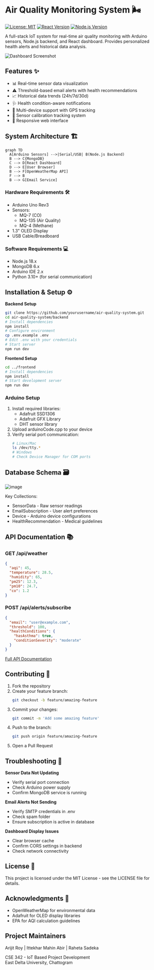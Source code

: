 # Air Quality Monitoring System 🌬️

[![License: MIT](https://img.shields.io/badge/License-MIT-yellow.svg)](https://opensource.org/licenses/MIT)
[![React Version](https://img.shields.io/badge/React-18.2.0-blue)](https://react.dev/)
[![Node.js Version](https://img.shields.io/badge/Node.js-18.x-green)](https://nodejs.org/)

A full-stack IoT system for real-time air quality monitoring with Arduino sensors, Node.js backend, and React dashboard. Provides personalized health alerts and historical data analysis.

![Dashboard Screenshot](https://github.com/user-attachments/assets/634d8826-8c50-41bf-b28b-8d47092408bf)

## Features ✨

- 📊 Real-time sensor data visualization
- ⚠️ Threshold-based email alerts with health recommendations
- 📈 Historical data trends (24h/7d/30d)
- 🩺 Health condition-aware notifications
- 📍 Multi-device support with GPS tracking
- 🔧 Sensor calibration tracking system
- 📱 Responsive web interface

## System Architecture 🏗️

```mermaid
graph TD
  A[Arduino Sensors] -->|Serial/USB| B(Node.js Backend)
  B --> C{MongoDB}
  C --> D[React Dashboard]
  D --> E[User Browser]
  B --> F[OpenWeatherMap API]
  F --> B
  B --> G[Email Service]
```

### Hardware Requirements 🛠️

- Arduino Uno Rev3
- Sensors:
  - MQ-7 (CO)
  - MQ-135 (Air Quality)
  - MQ-4 (Methane)
- 1.3" OLED Display
- USB Cable/Breadboard

### Software Requirements 💻

- Node.js 18.x
- MongoDB 6.x
- Arduino IDE 2.x
- Python 3.10+ (for serial communication)

## Installation & Setup ⚙️

**Backend Setup**
```bash
git clone https://github.com/yourusername/air-quality-system.git
cd air-quality-system/backend
# Install dependencies
npm install
# Configure environment
cp .env.example .env
# Edit .env with your credentials
# Start server
npm run dev
```

**Frontend Setup**
```bash
cd ../frontend
# Install dependencies
npm install
# Start development server
npm run dev
```

### Arduino Setup

1. Install required libraries:
   - Adafruit SSD1306
   - Adafruit GFX Library
   - DHT sensor library
2. Upload arduinoCode.cpp to your device
3. Verify serial port communication:
   ```bash
   # Linux/Mac
   ls /dev/tty.*
   # Windows
   # Check Device Manager for COM ports
   ```

## Database Schema 🗃️

![image](https://github.com/user-attachments/assets/ea54710b-2ef1-404b-b6f4-48506f834f10)

Key Collections:
- SensorData - Raw sensor readings
- EmailSubscription - User alert preferences
- Device - Arduino device configurations
- HealthRecommendation - Medical guidelines

## API Documentation 📚

### GET /api/weather
```json
{
  "aqi": 45,
  "temperature": 28.5,
  "humidity": 65,
  "pm25": 12.3,
  "pm10": 24.7,
  "co": 1.2
}
```

### POST /api/alerts/subscribe
```json
{
  "email": "user@example.com",
  "threshold": 100,
  "healthConditions": {
    "hasAsthma": true,
    "conditionSeverity": "moderate"
  }
}
```

[Full API Documentation](#)

## Contributing 🤝

1. Fork the repository
2. Create your feature branch:
   ```bash
   git checkout -b feature/amazing-feature
   ```
3. Commit your changes:
   ```bash
   git commit -m 'Add some amazing feature'
   ```
4. Push to the branch:
   ```bash
   git push origin feature/amazing-feature
   ```
5. Open a Pull Request

## Troubleshooting 🔧

**Sensor Data Not Updating**
- Verify serial port connection
- Check Arduino power supply
- Confirm MongoDB service is running

**Email Alerts Not Sending**
- Verify SMTP credentials in .env
- Check spam folder
- Ensure subscription is active in database

**Dashboard Display Issues**
- Clear browser cache
- Confirm CORS settings in backend
- Check network connectivity

## License 📄

This project is licensed under the MIT License - see the LICENSE file for details.

## Acknowledgments 🙏

- OpenWeatherMap for environmental data
- Adafruit for OLED display libraries
- EPA for AQI calculation guidelines

## Project Maintainers

Arijit Roy | Ittekhar Mahin Abir | Raheta Sadeka

CSE 342 - IoT Based Project Development  
East Delta University, Chattogram
